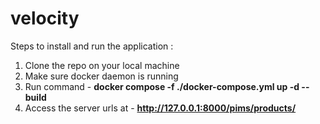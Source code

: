 # velocity

Steps to install and run the application :

1. Clone the repo on your local machine
2. Make sure docker daemon is running
3. Run command - **docker compose -f ./docker-compose.yml up -d --build**
4. Access the server urls at - **http://127.0.0.1:8000/pims/products/**
